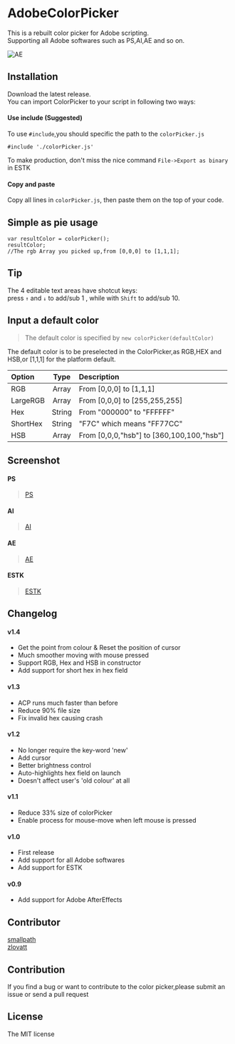 # AdobeColorPicker
This is a rebuilt color picker for Adobe scripting.  
Supporting all Adobe softwares such as PS,AI,AE and so on.  

![AE](https://raw.githubusercontent.com/Smallpath/AdobeColorPicker/master/_screenshot/Animation.gif)

## Installation
Download the latest release.  
You can import ColorPicker to your script in following two ways:  

#### Use include (Suggested)
To use `#include`,you should specific the path to the `colorPicker.js`  
```
#include './colorPicker.js'
```
To make production, don't miss the nice command `File->Export as binary` in ESTK

#### Copy and paste
Copy all lines in `colorPicker.js`, then paste them on the top of your code.  

## Simple as pie usage
```
var resultColor = colorPicker();
resultColor;
//The rgb Array you picked up,from [0,0,0] to [1,1,1];
```

## Tip
The 4 editable text areas have shotcut keys:  
press `↑` and `↓` to add/sub 1 , while with `Shift` to add/sub 10.

## Input a default color
>The default color is specified by `new colorPicker(defaultColor)`  

The default color is to be preselected in the ColorPicker,as RGB,HEX and HSB,or [1,1,1] for the platform default.

|Option   | Type | Description|
|:--------|:----:|:-----------|
|RGB      |Array |From [0,0,0] to [1,1,1] |
|LargeRGB |Array |From [0,0,0] to [255,255,255] |
|Hex      |String|From "000000" to "FFFFFF" |
|ShortHex |String|"F7C" which means "FF77CC" |
|HSB      |Array |From [0,0,0,"hsb"] to [360,100,100,"hsb"]|

## Screenshot
#### PS
>[PS](https://raw.githubusercontent.com/Smallpath/AdobeColorPicker/master/_screenshot/PS.png)  

#### AI
>[AI](https://raw.githubusercontent.com/Smallpath/AdobeColorPicker/master/_screenshot/AI.png)

#### AE
>[AE](https://raw.githubusercontent.com/Smallpath/AdobeColorPicker/master/_screenshot/AE.png)

#### ESTK
>[ESTK](https://raw.githubusercontent.com/Smallpath/AdobeColorPicker/master/_screenshot/ESTK.png)

## Changelog
#### v1.4
- Get the point from colour & Reset the position of cursor
- Much smoother moving with mouse pressed
- Support RGB, Hex and HSB in constructor
- Add support for short hex in hex field

#### v1.3
- ACP runs much faster than before
- Reduce 90% file size
- Fix invalid hex causing crash

#### v1.2
- No longer require the key-word 'new'
- Add cursor
- Better brightness control
- Auto-highlights hex field on launch
- Doesn't affect user's 'old colour' at all

#### v1.1
- Reduce 33% size of colorPicker
- Enable process for mouse-move when left mouse is pressed

#### v1.0
- First release
- Add support for all Adobe softwares 
- Add support for ESTK

#### v0.9
- Add support for Adobe AfterEffects

## Contributor
[smallpath](https://github.com/Smallpath)  
[zlovatt](https://github.com/zlovatt)

## Contribution
If you find a bug or want to contribute to the color picker,please submit an issue or send a pull request

## License
The MIT license





